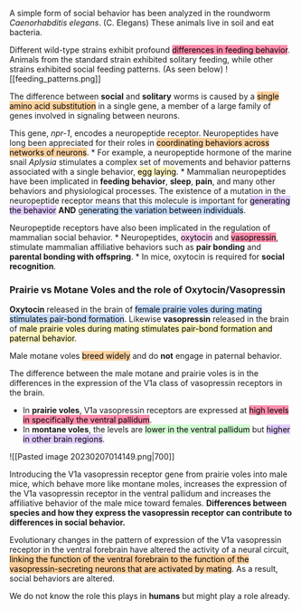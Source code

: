 A simple form of social behavior has been analyzed in the roundworm _Caenorhabditis elegans_. (C. Elegans) These animals live in soil and eat bacteria.

Different wild-type strains exhibit profound <mark style="background: #FF5582A6;">differences in feeding behavior</mark>. Animals from the standard strain exhibited solitary feeding, while other strains exhibited social feeding patterns. (As seen below)
![[feeding_patterns.png]]

The difference between **social** and **solitary** worms is caused by a <mark style="background: #FFB86CA6;">single amino acid substitution</mark> in a single gene, a member of a large family of genes involved in signaling between neurons.

This gene, _npr-1_, encodes a neuropeptide receptor. Neuropeptides have long been appreciated for their roles in <mark style="background: #FFB86CA6;">coordinating behaviors across networks of neurons</mark>.
	* For example, a neuropeptide hormone of the marine snail _Aplysia_ stimulates a complex set of movements and behavior patterns associated with a single behavior, <mark style="background: #FFF3A3A6;">egg laying</mark>.
	* Mammalian neuropeptides have been implicated in **feeding behavior**, **sleep**, **pain**, and many other behaviors and physiological processes.
The existence of a mutation in the neuropeptide receptor means that this molecule is important for <mark style="background: #D2B3FFA6;">generating the behavior</mark> **AND** g<mark style="background: #ADCCFFA6;">enerating the variation between individuals</mark>.

Neuropeptide receptors have also been implicated in the regulation of mammalian social behavior.
	* Neuropeptides, <mark style="background: #FFB8EBA6;">oxytocin</mark> and <mark style="background: #FF5582A6;">vasopressin</mark>, stimulate mammalian affiliative behaviors such as **pair bonding** and **parental bonding with offspring**. 
	* In mice, oxytocin is required for **social recognition**.

### Prairie vs Motane Voles and the role of Oxytocin/Vasopressin

**Oxytocin** released in the brain of <mark style="background: #ADCCFFA6;">female prairie voles during mating stimulates pair-bond formation</mark>. Likewise **vasopressin** released in the brain of <mark style="background: #FFF3A3A6;">male prairie voles during mating stimulates pair-bond formation and paternal behavior</mark>.

Male motane voles <mark style="background: #FFB86CA6;">breed widely</mark> and do **not** engage in paternal behavior.

The difference between the male motane and prairie voles is in the differences in the expression of the V1a class of vasopressin receptors in the brain.
* In **prairie voles**, V1a vasopressin receptors are expressed at <mark style="background: #FF5582A6;">high levels in specifically the ventral pallidum</mark>.
* In **montane voles**, the levels are <mark style="background: #BBFABBA6;">lower in the ventral pallidum</mark> but <mark style="background: #D2B3FFA6;">higher in other brain regions</mark>.

![[Pasted image 20230207014149.png|700]]

Introducing the V1a vasopressin receptor gene from prairie voles into male mice, which behave more like montane moles, increases the expression of the V1a vasopressin receptor in the ventral pallidum and increases the affiliative behavior of the male mice toward females. **Differences between species and how they express the vasopressin receptor can contribute to differences in social behavior.**

Evolutionary changes in the pattern of expression of the V1a vasopressin receptor in the ventral forebrain have altered the activity of a neural circuit, <mark style="background: #FFB86CA6;">linking the function of the ventral forebrain to the function of the vasopressin-secreting neurons that are activated by mating</mark>. As a result, social behaviors are altered.

We do not know the role this plays in **humans** but might play a role already.
